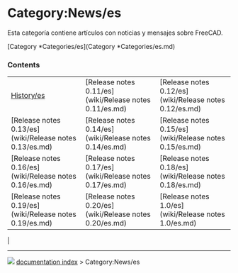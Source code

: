 # Category:News/es
Esta categoría contiene artículos con noticias y mensajes sobre FreeCAD.

[Category   *Categories/es](Category   *Categories/es.md)

### Contents

|     |     |     |
| --- | --- | --- |
| [History/es](wiki/History/es.md) | [Release notes 0.11/es](wiki/Release notes 0.11/es.md) | [Release notes 0.12/es](wiki/Release notes 0.12/es.md) |
| [Release notes 0.13/es](wiki/Release notes 0.13/es.md) | [Release notes 0.14/es](wiki/Release notes 0.14/es.md) | [Release notes 0.15/es](wiki/Release notes 0.15/es.md) |
| [Release notes 0.16/es](wiki/Release notes 0.16/es.md) | [Release notes 0.17/es](wiki/Release notes 0.17/es.md) | [Release notes 0.18/es](wiki/Release notes 0.18/es.md) |
| [Release notes 0.19/es](wiki/Release notes 0.19/es.md) | [Release notes 0.20/es](wiki/Release notes 0.20/es.md) | [Release notes 1.0/es](wiki/Release notes 1.0/es.md) |
|



---
![](images/Right_arrow.png) [documentation index](../README.md) > Category:News/es
